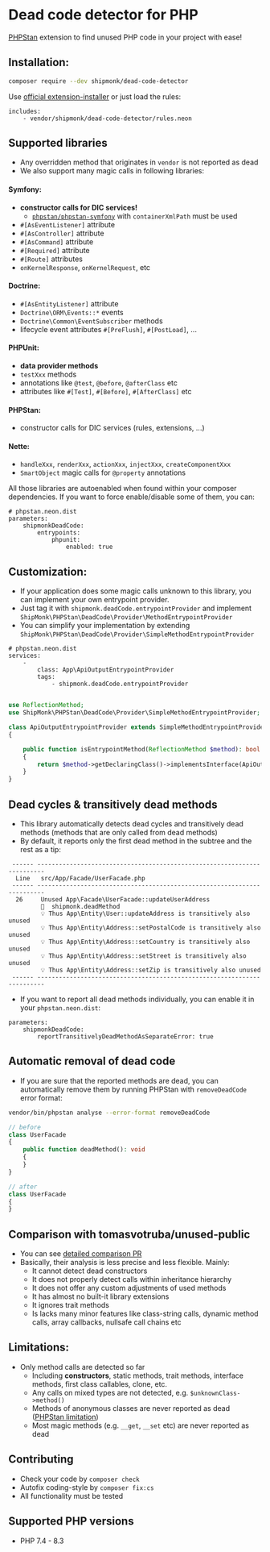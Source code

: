 # Dead code detector for PHP

[PHPStan](https://phpstan.org/) extension to find unused PHP code in your project with ease!

## Installation:

```sh
composer require --dev shipmonk/dead-code-detector
```

Use [official extension-installer](https://phpstan.org/user-guide/extension-library#installing-extensions) or just load the rules:

```neon
includes:
    - vendor/shipmonk/dead-code-detector/rules.neon
```

## Supported libraries
- Any overridden method that originates in `vendor` is not reported as dead
- We also support many magic calls in following libraries:

#### Symfony:
- **constructor calls for DIC services!**
   - [`phpstan/phpstan-symfony`](https://github.com/phpstan/phpstan-symfony) with `containerXmlPath` must be used
- `#[AsEventListener]` attribute
- `#[AsController]` attribute
- `#[AsCommand]` attribute
- `#[Required]` attribute
- `#[Route]` attributes
- `onKernelResponse`, `onKernelRequest`, etc

#### Doctrine:
- `#[AsEntityListener]` attribute
- `Doctrine\ORM\Events::*` events
- `Doctrine\Common\EventSubscriber` methods
- lifecycle event attributes `#[PreFlush]`, `#[PostLoad]`, ...

#### PHPUnit:
- **data provider methods**
- `testXxx` methods
- annotations like `@test`, `@before`, `@afterClass` etc
- attributes like `#[Test]`, `#[Before]`, `#[AfterClass]` etc


#### PHPStan:
- constructor calls for DIC services (rules, extensions, ...)

#### Nette:
- `handleXxx`, `renderXxx`, `actionXxx`, `injectXxx`, `createComponentXxx`
- `SmartObject` magic calls for `@property` annotations


All those libraries are autoenabled when found within your composer dependencies. If you want to force enable/disable some of them, you can:

```neon
# phpstan.neon.dist
parameters:
    shipmonkDeadCode:
        entrypoints:
            phpunit:
                enabled: true
```

## Customization:
- If your application does some magic calls unknown to this library, you can implement your own entrypoint provider.
- Just tag it with `shipmonk.deadCode.entrypointProvider` and implement `ShipMonk\PHPStan\DeadCode\Provider\MethodEntrypointProvider`
- You can simplify your implementation by extending `ShipMonk\PHPStan\DeadCode\Provider\SimpleMethodEntrypointProvider`

```neon
# phpstan.neon.dist
services:
    -
        class: App\ApiOutputEntrypointProvider
        tags:
            - shipmonk.deadCode.entrypointProvider
```
```php

use ReflectionMethod;
use ShipMonk\PHPStan\DeadCode\Provider\SimpleMethodEntrypointProvider;

class ApiOutputEntrypointProvider extends SimpleMethodEntrypointProvider
{

    public function isEntrypointMethod(ReflectionMethod $method): bool
    {
        return $method->getDeclaringClass()->implementsInterface(ApiOutput::class));
    }
}
```

## Dead cycles & transitively dead methods
- This library automatically detects dead cycles and transitively dead methods (methods that are only called from dead methods)
- By default, it reports only the first dead method in the subtree and the rest as a tip:

```
 ------ ------------------------------------------------------------------------
  Line   src/App/Facade/UserFacade.php
 ------ ------------------------------------------------------------------------
  26     Unused App\Facade\UserFacade::updateUserAddress
         🪪  shipmonk.deadMethod
         💡 Thus App\Entity\User::updateAddress is transitively also unused
         💡 Thus App\Entity\Address::setPostalCode is transitively also unused
         💡 Thus App\Entity\Address::setCountry is transitively also unused
         💡 Thus App\Entity\Address::setStreet is transitively also unused
         💡 Thus App\Entity\Address::setZip is transitively also unused
 ------ ------------------------------------------------------------------------
```

- If you want to report all dead methods individually, you can enable it in your `phpstan.neon.dist`:

```neon
parameters:
    shipmonkDeadCode:
        reportTransitivelyDeadMethodAsSeparateError: true
```

## Automatic removal of dead code
- If you are sure that the reported methods are dead, you can automatically remove them by running PHPStan with `removeDeadCode` error format:

```bash
vendor/bin/phpstan analyse --error-format removeDeadCode
```

```php
// before
class UserFacade
{
    public function deadMethod(): void
    {
    }
}
```

```php
// after
class UserFacade
{
}
```

## Comparison with tomasvotruba/unused-public
- You can see [detailed comparison PR](https://github.com/shipmonk-rnd/dead-code-detector/pull/53)
- Basically, their analysis is less precise and less flexible. Mainly:
  - It cannot detect dead constructors
  - It does not properly detect calls within inheritance hierarchy
  - It does not offer any custom adjustments of used methods
  - It has almost no built-it library extensions
  - It ignores trait methods
  - Is lacks many minor features like class-string calls, dynamic method calls, array callbacks, nullsafe call chains etc

## Limitations:

- Only method calls are detected so far
  - Including **constructors**, static methods, trait methods, interface methods, first class callables, clone, etc.
  - Any calls on mixed types are not detected, e.g. `$unknownClass->method()`
  - Methods of anonymous classes are never reported as dead ([PHPStan limitation](https://github.com/phpstan/phpstan/issues/8410))
  - Most magic methods (e.g. `__get`, `__set` etc) are never reported as dead

## Contributing
- Check your code by `composer check`
- Autofix coding-style by `composer fix:cs`
- All functionality must be tested

## Supported PHP versions
- PHP 7.4 - 8.3
